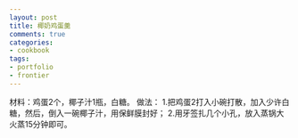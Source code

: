 ```yaml
---
layout: post
title: 椰奶鸡蛋羹
comments: true
categories:
- cookbook
tags:
- portfolio
- frontier
---
```


材料：鸡蛋2个，椰子汁1瓶，白糖。 
做法：
1.把鸡蛋2打入小碗打散，加入少许白糖，然后，倒入一碗椰子汁，用保鲜膜封好；
2.用牙签扎几个小孔，放入蒸锅大火蒸15分钟即可。 

